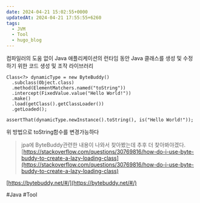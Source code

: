 ```yaml
---
date: 2024-04-21 15:02:55+0000
updatedAt: 2024-04-21 17:55:55+6260
tags:
  - JVM
  - Tool
  - hugo_blog
---
```

컴파일러의 도움 없이 Java 애플리케이션의 런타임 동안 Java 클래스를 생성 및 수정하기 위한 코드 생성 및 조작 라이브러리

```
Class<?> dynamicType = new ByteBuddy()
  .subclass(Object.class)
  .method(ElementMatchers.named("toString"))
  .intercept(FixedValue.value("Hello World!"))
  .make()
  .load(getClass().getClassLoader())
  .getLoaded();
 
assertThat(dynamicType.newInstance().toString(), is("Hello World!"));
```

위 방법으로 toString함수를 변경가능하다

> jpa에 ByteBuddy관련한 내용이 나와서 찾아봤는데 추후 더 찾아봐야겠다.  
> [https://stackoverflow.com/questions/30769816/how-do-i-use-byte-buddy-to-create-a-lazy-loading-class](https://stackoverflow.com/questions/30769816/how-do-i-use-byte-buddy-to-create-a-lazy-loading-class)

[https://bytebuddy.net/#/](https://bytebuddy.net/#/)

#Java 
#Tool 